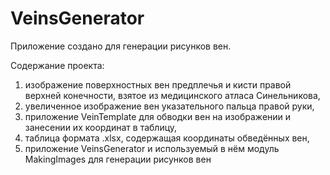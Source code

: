# VeinsGenerator

Приложение создано для генерации рисунков вен.

Содержание проекта: 
1.    изображение поверхностных вен предплечья и кисти правой верхней конечности, взятое из медицинского атласа Синельникова,
2.    увеличенное изображение вен указательного пальца правой руки,
3.    приложение VeinTemplate для обводки вен на изображении и занесении их координат в таблицу,
4.    таблица формата .xlsx, содержащая координаты обведённых вен,
5.    приложение VeinsGenerator и используемый в нём модуль MakingImages для генерации рисунков вен
